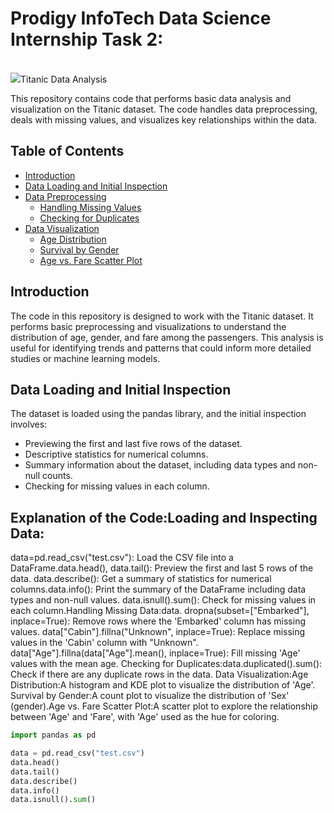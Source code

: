 # Prodigy InfoTech Data Science Internship Task 2:
<br>
<img src="https://![ds 02](https://github.com/user-attachments/assets/adcc61f5-b4cc-46e4-8f3b-444f2a0958a2)
"

# Titanic Data Analysis

This repository contains code that performs basic data analysis and visualization on the Titanic dataset. The code handles data preprocessing, deals with missing values, and visualizes key relationships within the data.

## Table of Contents
- [Introduction](#introduction)
- [Data Loading and Initial Inspection](#data-loading-and-initial-inspection)
- [Data Preprocessing](#data-preprocessing)
  - [Handling Missing Values](#handling-missing-values)
  - [Checking for Duplicates](#checking-for-duplicates)
- [Data Visualization](#data-visualization)
  - [Age Distribution](#age-distribution)
  - [Survival by Gender](#survival-by-gender)
  - [Age vs. Fare Scatter Plot](#age-vs-fare-scatter-plot)

## Introduction

The code in this repository is designed to work with the Titanic dataset. It performs basic preprocessing and visualizations to understand the distribution of age, gender, and fare among the passengers. This analysis is useful for identifying trends and patterns that could inform more detailed studies or machine learning models.

## Data Loading and Initial Inspection

The dataset is loaded using the pandas library, and the initial inspection involves:

- Previewing the first and last five rows of the dataset.
- Descriptive statistics for numerical columns.
- Summary information about the dataset, including data types and non-null counts.
- Checking for missing values in each column.

## Explanation of the Code:Loading and Inspecting Data:

data=pd.read_csv("test.csv"): Load the CSV file into a DataFrame.data.head(), data.tail(): Preview the first and last 5 rows of the data.
data.describe(): Get a summary of statistics for numerical columns.data.info(): Print the summary of the DataFrame including data types and non-null values.
data.isnull().sum():
Check for missing values in each column.Handling Missing Data:data.
dropna(subset=["Embarked"], inplace=True): Remove rows where the 'Embarked' column has missing values.
data["Cabin"].fillna("Unknown", inplace=True): Replace missing values in the 'Cabin' column with "Unknown".
data["Age"].fillna(data["Age"].mean(), inplace=True): Fill missing 'Age' values with the mean age.
Checking for Duplicates:data.duplicated().sum(): Check if there are any duplicate rows in the data.
Data Visualization:Age Distribution:A histogram and KDE plot to visualize the distribution of 'Age'.
Survival by Gender:A count plot to visualize the distribution of 'Sex' (gender).Age vs.
 Fare Scatter Plot:A scatter plot to explore the relationship between 'Age' and 'Fare', with 'Age' used as the hue for coloring.

```python
import pandas as pd

data = pd.read_csv("test.csv")
data.head()
data.tail()
data.describe()
data.info()
data.isnull().sum()






